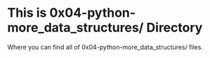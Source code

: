 # This is 0x04-python-more_data_structures/ Directory

Where you can find all of 0x04-python-more_data_structures/ files.
